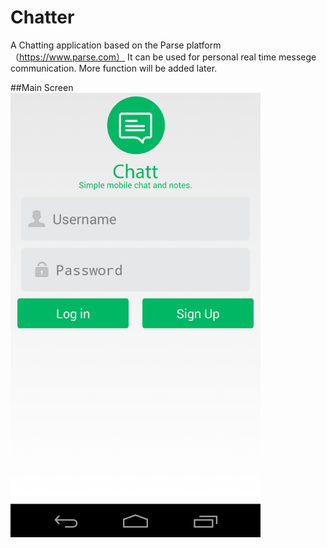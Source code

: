 # Chatter
A Chatting application based on the Parse platform（https://www.parse.com）
It can be used for personal real time messege communication. More function will be added later.

##Main Screen
<img src="device-2015-06-03-195112.png" width="400" />

